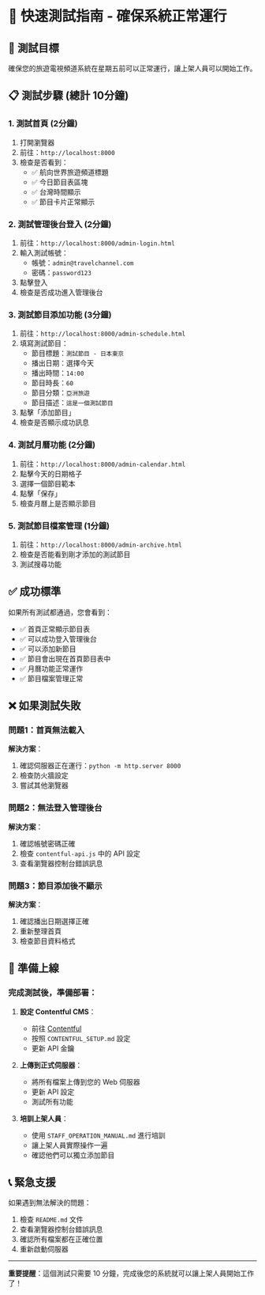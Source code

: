 # 🧪 快速測試指南 - 確保系統正常運行

## 🎯 測試目標
確保您的旅遊電視頻道系統在星期五前可以正常運行，讓上架人員可以開始工作。

## 📋 測試步驟 (總計 10分鐘)

### 1. 測試首頁 (2分鐘)
1. 打開瀏覽器
2. 前往：`http://localhost:8000`
3. 檢查是否看到：
   - ✅ 航向世界旅遊頻道標題
   - ✅ 今日節目表區塊
   - ✅ 台灣時間顯示
   - ✅ 節目卡片正常顯示

### 2. 測試管理後台登入 (2分鐘)
1. 前往：`http://localhost:8000/admin-login.html`
2. 輸入測試帳號：
   - 帳號：`admin@travelchannel.com`
   - 密碼：`password123`
3. 點擊登入
4. 檢查是否成功進入管理後台

### 3. 測試節目添加功能 (3分鐘)
1. 前往：`http://localhost:8000/admin-schedule.html`
2. 填寫測試節目：
   - 節目標題：`測試節目 - 日本東京`
   - 播出日期：選擇今天
   - 播出時間：`14:00`
   - 節目時長：`60`
   - 節目分類：`亞洲旅遊`
   - 節目描述：`這是一個測試節目`
3. 點擊「添加節目」
4. 檢查是否顯示成功訊息

### 4. 測試月曆功能 (2分鐘)
1. 前往：`http://localhost:8000/admin-calendar.html`
2. 點擊今天的日期格子
3. 選擇一個節目範本
4. 點擊「保存」
5. 檢查月曆上是否顯示節目

### 5. 測試節目檔案管理 (1分鐘)
1. 前往：`http://localhost:8000/admin-archive.html`
2. 檢查是否能看到剛才添加的測試節目
3. 測試搜尋功能

## ✅ 成功標準

如果所有測試都通過，您會看到：
- ✅ 首頁正常顯示節目表
- ✅ 可以成功登入管理後台
- ✅ 可以添加新節目
- ✅ 節目會出現在首頁節目表中
- ✅ 月曆功能正常運作
- ✅ 節目檔案管理正常

## ❌ 如果測試失敗

### 問題1：首頁無法載入
**解決方案**：
1. 確認伺服器正在運行：`python -m http.server 8000`
2. 檢查防火牆設定
3. 嘗試其他瀏覽器

### 問題2：無法登入管理後台
**解決方案**：
1. 確認帳號密碼正確
2. 檢查 `contentful-api.js` 中的 API 設定
3. 查看瀏覽器控制台錯誤訊息

### 問題3：節目添加後不顯示
**解決方案**：
1. 確認播出日期選擇正確
2. 重新整理首頁
3. 檢查節目資料格式

## 🚀 準備上線

### 完成測試後，準備部署：
1. **設定 Contentful CMS**：
   - 前往 [Contentful](https://www.contentful.com/)
   - 按照 `CONTENTFUL_SETUP.md` 設定
   - 更新 API 金鑰

2. **上傳到正式伺服器**：
   - 將所有檔案上傳到您的 Web 伺服器
   - 更新 API 設定
   - 測試所有功能

3. **培訓上架人員**：
   - 使用 `STAFF_OPERATION_MANUAL.md` 進行培訓
   - 讓上架人員實際操作一遍
   - 確認他們可以獨立添加節目

## 📞 緊急支援

如果遇到無法解決的問題：
1. 檢查 `README.md` 文件
2. 查看瀏覽器控制台錯誤訊息
3. 確認所有檔案都在正確位置
4. 重新啟動伺服器

---

**重要提醒**：這個測試只需要 10 分鐘，完成後您的系統就可以讓上架人員開始工作了！
